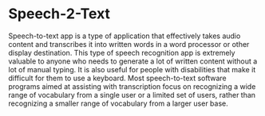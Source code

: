 # Speech-2-Text
Speech-to-text app is a type of application that effectively takes audio content and transcribes it into written words in a word processor or other display destination. This type of speech recognition app is extremely valuable to anyone who needs to generate a lot of written content without a lot of manual typing. It is also useful for people with disabilities that make it difficult for them to use a keyboard.
Most speech-to-text software programs aimed at assisting with transcription focus on recognizing a wide range of vocabulary from a single user or a limited set of users, rather than recognizing a smaller range of vocabulary from a larger user base.
